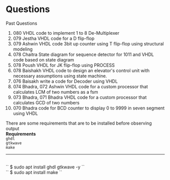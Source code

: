 <h1> Questions</h1>
<p>Past Questions</p>
<ol>
  <li>080 VHDL code to implement 1 to 8 De-Multiplexer</li>
  <li>079 Jestha VHDL code for a D flip-flop</li>
  <li>079 Ashwin VHDL code 3bit up counter using T flip-flop using structural modeling</li>
  <li>078 Chaitra State diagram for sequence detector for 1011 and VHDL code based on state diagram</li>
  <li>078 Poush VHDL for JK flip-flop using PROCESS</li>
  <li>078 Baishakh VHDL code to design an elevator's control unit with necessary assumptions using state machine.</li>
  <li>076 Baisakh write a code for Decoder using VHDL</li>
  <li>074 Bhadra, 072 Ashwin  VHDL code for a custom processor that calculates LCM of two numbers as a fsm</li>
  <li>073 Bhadra, 071 Bhadra VHDL code for a custom processor that calculates GCD of two numbers</li>
  <li>070 Bhadra code for BCD counter to display 0 to 9999 in seven segment using VHDL</li>
</ol>

There are some requirements that are to be installed before observing output
<br>
**Requirements**
<br>
``
ghdl
``
<br>
``
gtkwave
``
<br>
``
make
``
<br>

****
<br>
``
$ sudo apt install ghdl gtkwave -y
``
<br>
``
$ sudo apt install make
``
